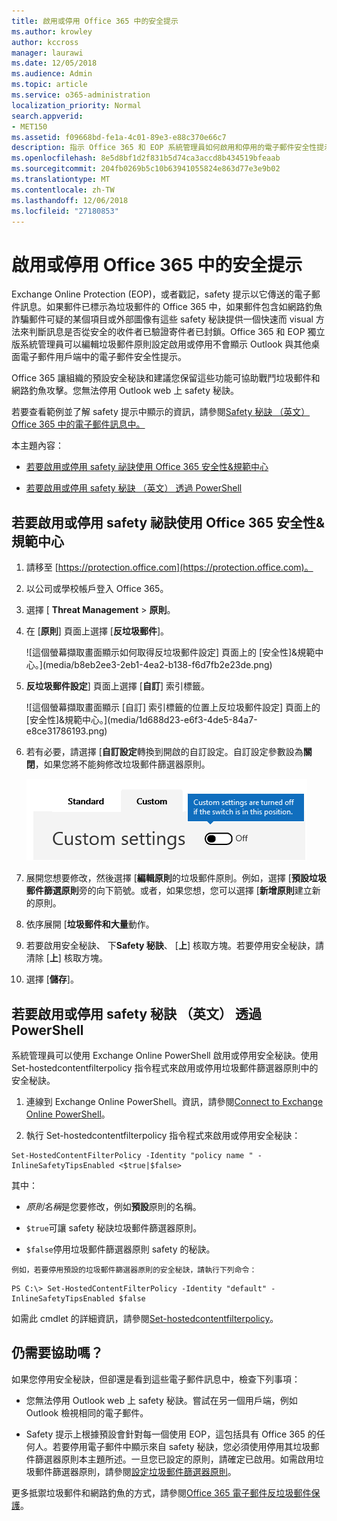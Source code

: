 ```yaml
---
title: 啟用或停用 Office 365 中的安全提示
ms.author: krowley
author: kccross
manager: laurawi
ms.date: 12/05/2018
ms.audience: Admin
ms.topic: article
ms.service: o365-administration
localization_priority: Normal
search.appverid:
- MET150
ms.assetid: f09668bd-fe1a-4c01-89e3-e88c370e66c7
description: 指示 Office 365 和 EOP 系統管理員如何啟用和停用的電子郵件安全性提示。
ms.openlocfilehash: 8e5d8bf1d2f831b5d74ca3accd8b434519bfeaab
ms.sourcegitcommit: 204fb0269b5c10b63941055824e863d77e3e9b02
ms.translationtype: MT
ms.contentlocale: zh-TW
ms.lasthandoff: 12/06/2018
ms.locfileid: "27180853"
---
```

# <a name="enable-or-disable-safety-tips-in-office-365"></a>啟用或停用 Office 365 中的安全提示

Exchange Online Protection (EOP)，或者戳記，safety 提示以它傳送的電子郵件訊息。如果郵件已標示為垃圾郵件的 Office 365 中，如果郵件包含如網路釣魚詐騙郵件可疑的某個項目或外部圖像有這些 safety 秘訣提供一個快速而 visual 方法來判斷訊息是否從安全的收件者已驗證寄件者已封鎖。Office 365 和 EOP 獨立版系統管理員可以編輯垃圾郵件原則設定啟用或停用不會顯示 Outlook 與其他桌面電子郵件用戶端中的電子郵件安全性提示。 
  
Office 365 讓組織的預設安全秘訣和建議您保留這些功能可協助戰鬥垃圾郵件和網路釣魚攻擊。您無法停用 Outlook web 上 safety 秘訣。
  
若要查看範例並了解 safety 提示中顯示的資訊，請參閱[Safety 秘訣 （英文） Office 365 中的電子郵件訊息中。](safety-tips-in-office-365.md)
  
本主題內容：
  
- [若要啟用或停用 safety 祕訣使用 Office 365 安全性&amp;規範中心](enable-or-disable-safety-tips.md#SandCCsafetytip)
    
- [若要啟用或停用 safety 秘訣 （英文） 透過 PowerShell](enable-or-disable-safety-tips.md#pshellsafetytip)
    
## <a name="to-enable-or-disable-safety-tips-by-using-the-office-365-security-amp-compliance-center"></a>若要啟用或停用 safety 祕訣使用 Office 365 安全性&amp;規範中心
<a name="SandCCsafetytip"> </a>

1. 請移至 [https://protection.office.com](https://protection.office.com)。
    
2. 以公司或學校帳戶登入 Office 365。
    
3. 選擇 [ **Threat Management** \> **原則**。 
    
4. 在 [**原則**] 頁面上選擇 [**反垃圾郵件**]。
    
    ![這個螢幕擷取畫面顯示如何取得反垃圾郵件設定] 頁面上的 [安全性]&amp;規範中心。](media/b8eb2ee3-2eb1-4ea2-b138-f6d7fb2e23de.png)
  
5. **反垃圾郵件設定**] 頁面上選擇 [**自訂**] 索引標籤。 
    
    ![這個螢幕擷取畫面顯示 [自訂] 索引標籤的位置上反垃圾郵件設定] 頁面上的 [安全性]&amp;規範中心。](media/1d688d23-e6f3-4de5-84a7-e8ce31786193.png)
  
6. 若有必要，請選擇 [**自訂設定**轉換到開啟的自訂設定。自訂設定參數設為**關閉**，如果您將不能夠修改垃圾郵件篩選器原則。
    
    ![這個螢幕擷取畫面顯示自訂的反垃圾郵件篩選已關閉的原則設定。](media/94f900ad-b556-4a31-a3ac-acfcd72e71b8.png)
  
7. 展開您想要修改，然後選擇 [**編輯原則**的垃圾郵件原則。例如，選擇 [**預設垃圾郵件篩選原則**旁的向下箭號。或者，如果您想，您可以選擇 [**新增原則**建立新的原則。
    
8. 依序展開 [**垃圾郵件和大量**動作。 
    
9. 若要啟用安全秘訣、 下**Safety 秘訣**、 [**上**] 核取方塊。若要停用安全秘訣，請清除 [**上**] 核取方塊。 
    
10. 選擇 [**儲存**]。
    
## <a name="to-enable-or-disable-safety-tips-by-using-powershell"></a>若要啟用或停用 safety 秘訣 （英文） 透過 PowerShell
<a name="pshellsafetytip"> </a>

系統管理員可以使用 Exchange Online PowerShell 啟用或停用安全秘訣。使用 Set-hostedcontentfilterpolicy 指令程式來啟用或停用垃圾郵件篩選器原則中的安全秘訣。
  
1. 連線到 Exchange Online PowerShell。資訊，請參閱[Connect to Exchange Online PowerShell](http://go.microsoft.com/fwlink/p/?LinkId=396554)。
    
2. 執行 Set-hostedcontentfilterpolicy 指令程式來啟用或停用安全秘訣：
    
  ```
  Set-HostedContentFilterPolicy -Identity "policy name " -InlineSafetyTipsEnabled <$true|$false>
  ```

其中：
    
  -  *原則名稱*是您要修改，例如**預設**原則的名稱。
    
  -  `$true`可讓 safety 秘訣垃圾郵件篩選器原則。 
    
  -  `$false`停用垃圾郵件篩選器原則 safety 的秘訣。 
    
    例如，若要停用預設的垃圾郵件篩選器原則的安全秘訣，請執行下列命令：
    
  ```
  PS C:\> Set-HostedContentFilterPolicy -Identity "default" -InlineSafetyTipsEnabled $false
  ```

如需此 cmdlet 的詳細資訊，請參閱[Set-hostedcontentfilterpolicy](https://technet.microsoft.com/library/jj200781.aspx)。
    
## <a name="still-need-help"></a>仍需要協助嗎？
<a name="pshellsafetytip"> </a>

如果您停用安全秘訣，但卻還是看到這些電子郵件訊息中，檢查下列事項：
  
- 您無法停用 Outlook web 上 safety 秘訣。嘗試在另一個用戶端，例如 Outlook 檢視相同的電子郵件。
    
- Safety 提示上根據預設會針對每一個使用 EOP，這包括具有 Office 365 的任何人。若要停用電子郵件中顯示來自 safety 秘訣，您必須使用停用其垃圾郵件篩選器原則本主題所述。一旦您已設定的原則，請確定已啟用。如需啟用垃圾郵件篩選器原則，請參閱[設定垃圾郵件篩選器原則](https://technet.microsoft.com/library/jj200684.aspx)。
    
更多抵禦垃圾郵件和網路釣魚的方式，請參閱[Office 365 電子郵件反垃圾郵件保護](anti-spam-protection.md)。
  


